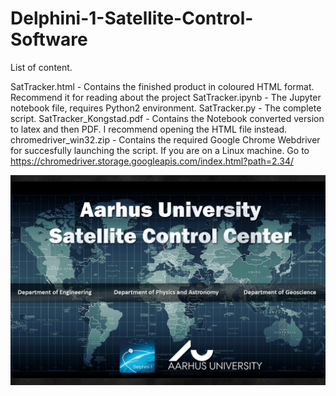 # Delphini-1-Satellite-Control-Software

List of content.

SatTracker.html - Contains the finished product in coloured HTML format. Recommend it for reading about the project
SatTracker.ipynb - The Jupyter notebook file, requires Python2 environment.
SatTracker.py - The complete script.
SatTracker_Kongstad.pdf - Contains the Notebook converted version to latex and then PDF. I recommend opening the HTML file instead.
chromedriver_win32.zip - Contains the required Google Chrome Webdriver for succesfully launching the script. If you are on a Linux machine. Go to https://chromedriver.storage.googleapis.com/index.html?path=2.34/


![Alt text](https://github.com/Kongstad/Delphini-1-Satellite-Control-Software/blob/master/Splash_Delphini1.png "Optional title")


